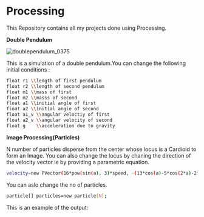 # Processing
This Repository contains all my projects done using Processing.

<b>Double Pendulum</b>

![doublependulum_0375](https://user-images.githubusercontent.com/83541306/136766475-2dcf247b-0567-4eb7-a070-d273e7024b77.png)

This is a simulation of a double pendulum.You can change the following initial conditions :

```sh
float r1 \\length of first pendulum
float r2 \\length of second pendulum
float m1 \\mass of first 
float m2 \\masss of second
float a1 \\initial angle of first
float a2 \\initial angle of second
float a1_v \\angular veloctiy of first
float a2_v \\angular velocity of second
float g    \\acceleration due to gravity
```

<b>Image Processing(Particles)</b>

<p>N number of  particles disperse from the center whose locus is a Cardioid to form an Image.
You can also change the locus by chaning the direction of the velocity vector ie by providing a parametric equation.</p>

```sh
velocity=new PVector(16*pow(sin(a), 3)*speed, -(13*cos(a)-5*cos(2*a)-2*cos(3*a)-cos(4*a))*speed); \\This is a parametric equation of a Cardiod.
```

You can aslo change the no of particles.

```sh
particle[] particles=new particle[N];
```

This is an example of the output:












